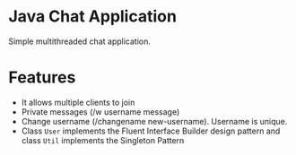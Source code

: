 # Java Chat Application
Simple multithreaded chat application.

# Features
- It allows multiple clients to join
- Private messages (/w username message)
- Change username (/changename new-username). Username is unique.
- Class `User` implements the Fluent Interface Builder design pattern and class `Util` implements the Singleton Pattern

